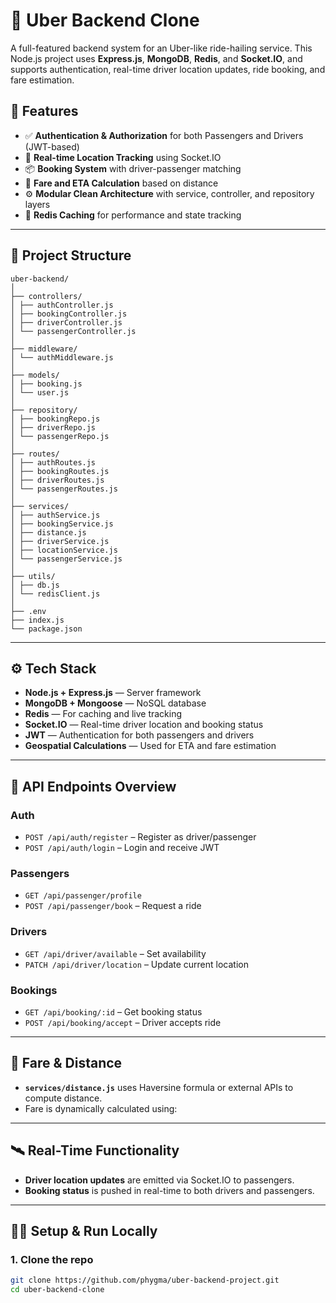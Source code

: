 # 🚕 Uber Backend Clone

A full-featured backend system for an Uber-like ride-hailing service. This Node.js project uses **Express.js**, **MongoDB**, **Redis**, and **Socket.IO**, and supports authentication, real-time driver location updates, ride booking, and fare estimation.

## 🚀 Features

- ✅ **Authentication & Authorization** for both Passengers and Drivers (JWT-based)
- 📍 **Real-time Location Tracking** using Socket.IO
- 📦 **Booking System** with driver-passenger matching
- 🧠 **Fare and ETA Calculation** based on distance
- ⚙️ **Modular Clean Architecture** with service, controller, and repository layers
- 🧰 **Redis Caching** for performance and state tracking

---

## 🧱 Project Structure
```none
uber-backend/
│
├── controllers/
│ ├── authController.js
│ ├── bookingController.js
│ ├── driverController.js
│ └── passengerController.js
│
├── middleware/
│ └── authMiddleware.js
│
├── models/
│ ├── booking.js
│ └── user.js
│
├── repository/
│ ├── bookingRepo.js
│ ├── driverRepo.js
│ └── passengerRepo.js
│
├── routes/
│ ├── authRoutes.js
│ ├── bookingRoutes.js
│ ├── driverRoutes.js
│ └── passengerRoutes.js
│
├── services/
│ ├── authService.js
│ ├── bookingService.js
│ ├── distance.js
│ ├── driverService.js
│ ├── locationService.js
│ └── passengerService.js
│
├── utils/
│ ├── db.js
│ └── redisClient.js
│
├── .env
├── index.js
└── package.json
```


---

## ⚙️ Tech Stack

- **Node.js + Express.js** — Server framework
- **MongoDB + Mongoose** — NoSQL database
- **Redis** — For caching and live tracking
- **Socket.IO** — Real-time driver location and booking status
- **JWT** — Authentication for both passengers and drivers
- **Geospatial Calculations** — Used for ETA and fare estimation

---

## 🧪 API Endpoints Overview

### Auth
- `POST /api/auth/register` – Register as driver/passenger
- `POST /api/auth/login` – Login and receive JWT

### Passengers
- `GET /api/passenger/profile`
- `POST /api/passenger/book` – Request a ride

### Drivers
- `GET /api/driver/available` – Set availability
- `PATCH /api/driver/location` – Update current location

### Bookings
- `GET /api/booking/:id` – Get booking status
- `POST /api/booking/accept` – Driver accepts ride

---

## 🧮 Fare & Distance

- **`services/distance.js`** uses Haversine formula or external APIs to compute distance.
- Fare is dynamically calculated using:

---

## 🛰️ Real-Time Functionality

- **Driver location updates** are emitted via Socket.IO to passengers.
- **Booking status** is pushed in real-time to both drivers and passengers.

---

## 🧑‍💻 Setup & Run Locally

### 1. Clone the repo

```bash
git clone https://github.com/phygma/uber-backend-project.git
cd uber-backend-clone
```
